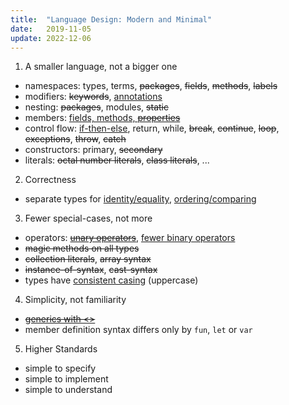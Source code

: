 ```yaml
---
title:  "Language Design: Modern and Minimal"
date:   2019-11-05
update: 2022-12-06
---
```


1. A smaller language, not a bigger one
- namespaces: types, terms, ~~packages~~, ~~fields~~, ~~methods~~, ~~labels~~
- modifiers: ~~keywords~~, [annotations](annotations-obsolete-modifiers) 
- nesting: ~~packages~~, modules, ~~static~~
- members: [fields, methods, ~~properties~~](fields-methods-properties-pick-two)
- control flow: [if-then-else](unified-condition-expressions), return, while, ~~break~~, ~~continue~~, ~~loop~~, ~~exceptions~~, ~~throw~~, ~~catch~~
- constructors: primary, ~~secondary~~
- literals: ~~octal number literals~~, ~~class literals~~, ...

2. Correctness
- separate types for [identity/equality](equality-and-identity-part1), [ordering/comparing](comparing-and-sorting)

3. Fewer special-cases, not more
- operators: [~~unary operators~~](unary-operators-are-unnecessary), [fewer binary operators](binary-operators-are-overused)
- ~~magic methods on all types~~
- ~~collection literals~~, ~~array syntax~~
- ~~instance-of-syntax~~, ~~cast-syntax~~
- types have [consistent casing](against-mixed-cased-type-names) (uppercase)

4. Simplicity, not familiarity
- [~~generics with <>~~](stop-using-angle-brackets-for-generics)
- member definition syntax differs only by `fun`, `let` or `var`

5. Higher Standards
- simple to specify
- simple to implement
- simple to understand
